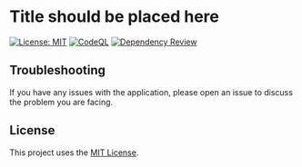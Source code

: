 # Title should be placed here

[![License: MIT](https://img.shields.io/badge/License-MIT-yellow.svg)](https://github.com/frederikgramkortegaard/kish/blob/master/LICENSE)
[![CodeQL](https://github.com/frederikgramkortegaard/kish/workflows/CodeQL/badge.svg)](https://github.com/frederikgramkortegaard/kish/actions?query=workflow%3ADependency+Review)
[![Dependency Review](https://github.com/frederikgramkortegaard/kish/workflows/Dependency%20Review/badge.svg)]()


## Troubleshooting
If you have any issues with the application, please open an issue to discuss the problem you are facing.

## License
This project uses the [MIT License](https://choosealicense.com/licenses/mit/).
